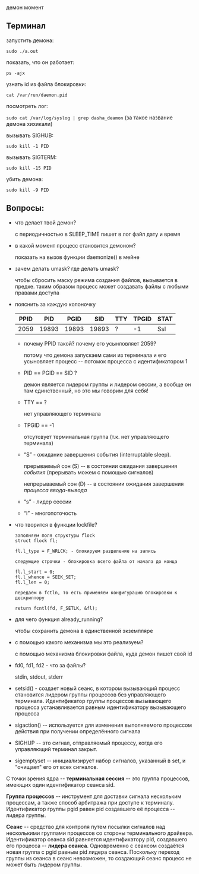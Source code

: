 демон момент

Терминал
--
запустить демона: 

`sudo ./a.out`
 
показать, что он работает:

`ps -ajx`

узнать id из файла блокировки:

`cat /var/run/daemon.pid`

посмотреть лог:

`sudo cat /var/log/syslog | grep dasha_deamon` (за такое название демона хихикали)

вызывать SIGHUB:

`sudo kill -1 PID`

вызывать SIGTERM:

`sudo kill -15 PID` 

убить демона:

`sudo kill -9 PID`


Вопросы:
-- 

- что делает твой демон?

  с периодичностью в SLEEP_TIME пишет в лог файл дату и время

- в какой момент процесс становится демоном?

  показать на вызов функции daemonize() в мейне

- зачем делать umask? где делать umask?

  чтобы сбросить маску режима создания файлов, вызывается в предке. таким образом процесс может создавать файлы с любыми правами доступа

- пояснить за каждую колоночку

  | PPID | PID | PGID | SID | TTY | TPGID | STAT |
  |------|-----|------|-----|------|------|------|
  | 2059 | 19893 | 19893 |   19893 | ? | -1 | Ssl | 

  - почему PPID такой? почему его усынловляет 2059? 

    потому что демона запускаем сами из терминала и его усыновляет процесс -- потомок процесса с идентификатором 1

  - PID == PGID == SID ?
  
    демон является лидером группы и лидером сессии, а вообще он там единственный, но это мы говорим для себя!

  - TTY == ? 
  
    нет управляющего терминала

  - TPGID == -1 
  
    отсутсвует терминальная группа (т.к. нет управляющего терминала)

  - “S” - ожидание завершения события (interruptable sleep). 
  
    прерываемый сон (S) -- в состоянии ожидания завершения *события* (прерывать можем с помощью сигналов)
  
    непрерываемый сон (D) -- в состоянии ожидания завершения *процесса ввода-вывода*

  - “s” - лидер сессии
  - “l” - многопоточость
  
- что творится в функции lockfile?
   
  ```
  заполняем поля структуры flock
  struct flock fl;
   
  fl.l_type = F_WRLCK; - блокируем разделение на запись
  
  следующие строчки - блокировка всего файла от начала до конца
  
  fl.l_start = 0;
  fl.l_whence = SEEK_SET;
  fl.l_len = 0;
  
  передаем в fctln, то есть применяем конфигурацию блокировки к дескриптору

  return fcntl(fd, F_SETLK, &fl);
  ```
  

- для чего функция already_running?
  
  чтобы сохранить демона в единственной экземпляре

- с помощью какого механизма мы это реализуем?

  с помощью механизма блокировки файла, куда демон пишет свой id
  
  
- fd0, fd1, fd2 - что за файлы? 

  stdin, stdout, stderr

- setsid() - создает новый сеанс, в котором вызывающий процесс становится лидером группы процессов без управляющего терминала. Идентификатор группы процессов вызывающего процесса устанавливается равным идентификатору вызывающего процесса

- sigaction() -- используется для изменения выполняемого процессом действия при получении определённого сигнала

- SIGHUP -- это сигнал, отправляемый процессу, когда его управляющий терминал закрыт.
  
- sigemptyset -- инициализирует набор сигналов, указанный в set, и "очищает" его от всех сигналов.
  
С точки зрения ядра -- **терминальная сессия** -- это группа процессов, имеющих один идентификатор сеанса sid.

**Группа процессов** -- инструмент для доставки сигнала нескольким процессам, а также способ арбитража при доступе к терминалу. Идентификатор группы pgid равен pid создавшего её процесса -- лидера группы. 

**Сеанс** -- средство для контроля путем посылки сигналов над несколькими группами процессов со стороны терминального драйвера. Идентификатор сеанса sid равняется идентификатору pid, создавшего его процесса -- **лидера сеанса**. Одновременно с сеансом создаётся новая группа с pgid равным pid лидера сеанса. Поскольку переход группы из сеанса в сеанс невозможен, то создающий сеанс процесс не может быть лидером группы.
